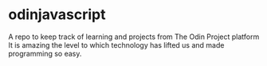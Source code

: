 # odinjavascript
A repo to keep track of learning and projects from The Odin Project platform
It is amazing the level to which technology has lifted us and made programming so easy.
